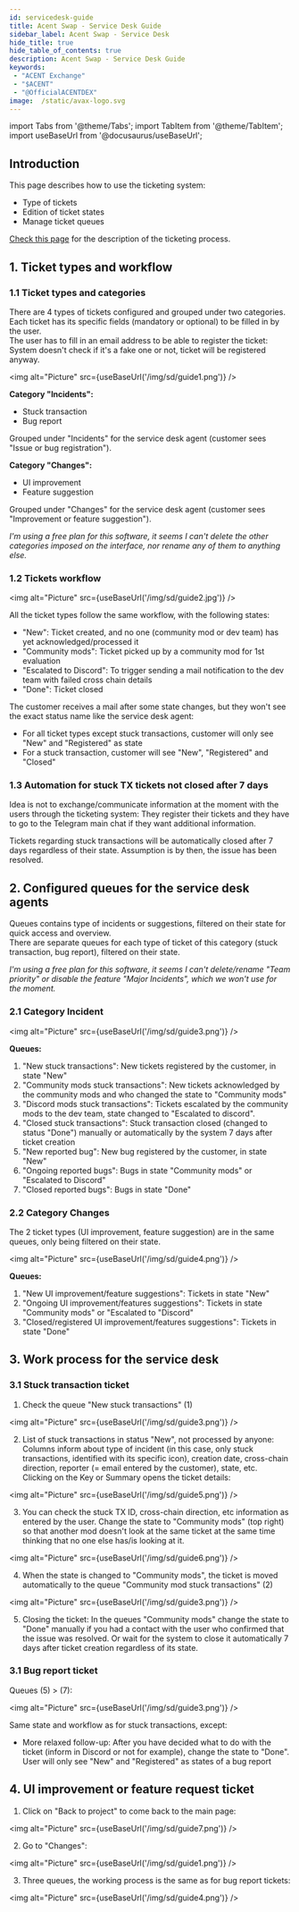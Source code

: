 ```yaml
---
id: servicedesk-guide
title: Acent Swap - Service Desk Guide
sidebar_label: Acent Swap - Service Desk
hide_title: true
hide_table_of_contents: true
description: Acent Swap - Service Desk Guide
keywords:
 - "ACENT Exchange"
 - "$ACENT"
 - "@OfficialACENTDEX"
image:  /static/avax-logo.svg
---
```


import Tabs from '@theme/Tabs';
import TabItem from '@theme/TabItem';
import useBaseUrl from '@docusaurus/useBaseUrl';

## Introduction

This page describes how to use the ticketing system:
* Type of tickets
* Edition of ticket states
* Manage ticket queues

[Check this page](servicedesk-info.md) for the description of the ticketing process.

## 1. Ticket types and workflow 

### 1.1 Ticket types and categories

There are 4 types of tickets configured and grouped under two categories.  Each ticket has its specific fields (mandatory or optional) to be filled in by the user.  
The user has to fill in an email address to be able to register the ticket: System doesn't check if it's a fake one or not, ticket will be registered anyway.  

<img alt="Picture" src={useBaseUrl('/img/sd/guide1.png')} />  

**Category "Incidents":**  
* Stuck transaction
* Bug report

Grouped under "Incidents" for the service desk agent (customer sees "Issue or bug registration").
 
**Category "Changes":**
* UI improvement
* Feature suggestion

Grouped under "Changes" for the service desk agent (customer sees "Improvement or feature suggestion").

*I'm using a free plan for this software, it seems I can't delete the other categories imposed on the interface, nor rename any of them to anything else.*


### 1.2 Tickets workflow

<img alt="Picture" src={useBaseUrl('/img/sd/guide2.jpg')} />  

All the ticket types follow the same workflow, with the following states:
* "New": Ticket created, and no one (community mod or dev team) has yet acknowledged/processed it
* "Community mods": Ticket picked up by a community mod for 1st evaluation
* "Escalated to Discord": To trigger sending a mail notification to the dev team with failed cross chain details
* "Done": Ticket closed


The customer receives a mail after some state changes, but they won't see the exact status name like the service desk agent:
* For all ticket types except stuck transactions, customer will only see "New" and "Registered" as state
* For a stuck transaction, customer will see "New", "Registered" and "Closed"


### 1.3 Automation for stuck TX tickets not closed after 7 days

Idea is not to exchange/communicate information at the moment with the users through the ticketing system: They register their tickets and they have to go to the Telegram main chat if they want additional information.

Tickets regarding stuck transactions will be automatically closed after 7 days regardless of their state.  Assumption is by then, the issue has been resolved.

## 2. Configured queues for the service desk agents

Queues contains type of incidents or suggestions, filtered on their state for quick access and overview.  
There are separate queues for each type of ticket of this category (stuck transaction, bug report), filtered on their state.

_I'm using a free plan for this software, it seems I can't delete/rename "Team priority" or disable the feature "Major Incidents", which we won't use for the moment._

### 2.1 Category Incident

<img alt="Picture" src={useBaseUrl('/img/sd/guide3.png')} />  

**Queues:**
1.	"New stuck transactions": New tickets registered by the customer, in state "New"
1.	"Community mods stuck transactions": New tickets acknowledged by the community mods and who changed the state to "Community mods" 
1.	"Discord mods stuck transactions": Tickets escalated by the community mods to the dev team, state changed to "Escalated to discord".  
1.	"Closed stuck transactions": Stuck transaction closed (changed to status "Done") manually or automatically by the system 7 days after ticket creation
1.	"New reported bug": New bug registered by the customer, in state "New"
1.	"Ongoing reported bugs": Bugs in state "Community mods" or "Escalated to Discord"
1.	"Closed reported bugs": Bugs in state "Done"


### 2.2 Category Changes

The 2 ticket types (UI improvement, feature suggestion) are in the same queues, only being filtered on their state.  

<img alt="Picture" src={useBaseUrl('/img/sd/guide4.png')} />  

**Queues:**
1. "New UI improvement/feature suggestions": Tickets in state "New"
1. "Ongoing UI improvement/features suggestions": Tickets in state "Community mods" or "Escalated to "Discord"
1. "Closed/registered UI improvement/features suggestions": Tickets in state "Done"


## 3. Work process for the service desk


### 3.1 Stuck transaction ticket

1. Check the queue "New stuck transactions" (1)  

<img alt="Picture" src={useBaseUrl('/img/sd/guide3.png')} />  

2. List of stuck transactions in status "New", not processed by anyone: Columns inform about type of incident (in this case, only stuck transactions, identified with its specific icon), creation date, cross-chain direction, reporter (= email entered by the customer), state, etc.  
  Clicking on the Key or Summary opens the ticket details:  

<img alt="Picture" src={useBaseUrl('/img/sd/guide5.png')} />  

3.	You can check the stuck TX ID, cross-chain direction, etc information as entered by the user.  Change the state to "Community mods" (top right)  so that another mod doesn't look at the same ticket at the same time thinking that no one else has/is looking at it.  

<img alt="Picture" src={useBaseUrl('/img/sd/guide6.png')} />  

4.	When the state is changed to "Community mods", the ticket is moved automatically to the queue "Community mod stuck transactions" (2)  

<img alt="Picture" src={useBaseUrl('/img/sd/guide3.png')} />  

5.	Closing the ticket: In the queues "Community mods" change the state to "Done" manually if you had a contact with the user who confirmed that the issue was resolved.  Or wait for the system to close it automatically 7 days after ticket creation regardless of its state.  


### 3.1 Bug report ticket

Queues (5) > (7):  

<img alt="Picture" src={useBaseUrl('/img/sd/guide3.png')} /> 

Same state and workflow as for stuck transactions, except:
*	More relaxed follow-up: After you have decided what to do with the ticket (inform in Discord or not for example), change the state to "Done".  User will only see "New" and "Registered" as states of a bug report


## 4. UI improvement or feature request ticket

1. Click on "Back to project" to come back to the main page:  

<img alt="Picture" src={useBaseUrl('/img/sd/guide7.png')} />  

2. Go to "Changes":  

<img alt="Picture" src={useBaseUrl('/img/sd/guide1.png')} />  

3. Three queues, the working process is the same as for bug report tickets:  

<img alt="Picture" src={useBaseUrl('/img/sd/guide4.png')} />
